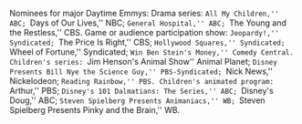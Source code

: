 Nominees for major Daytime Emmys: Drama series: ``All My Children,'' ABC; ``Days of Our Lives,'' NBC; ``General Hospital,'' ABC; ``The Young and the Restless,'' CBS.
Game or audience participation show: ``Jeopardy!,'' Syndicated; ``The Price Is Right,'' CBS; ``Hollywood Squares,'' Syndicated; ``Wheel of Fortune,'' Syndicated; ``Win Ben Stein's Money,'' Comedy Central.
Children's series: ``Jim Henson's Animal Show'' Animal Planet; ``Disney Presents Bill Nye the Science Guy,'' PBS-Syndicated; ``Nick News,'' Nickelodeon; ``Reading Rainbow,'' PBS.
Children's animated program: ``Arthur,'' PBS; ``Disney's 101 Dalmatians: The Series,'' ABC; ``Disney's Doug,'' ABC; ``Steven Spielberg Presents Animaniacs,'' WB; ``Steven Spielberg Presents Pinky and the Brain,'' WB.
